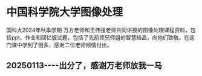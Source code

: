 # 中国科学院大学图像处理
国科大2024年秋季学期 万方老师和王伟强老师共同讲授的图像处理课程资料，包括ppt、作业和回忆版试题，包括了先前师兄师姐的智慧结晶，向他们致敬。在这门课中学到了很多，感谢二位老师倾情付出。
## 20250113----出分了，感谢万老师放我一马  
